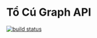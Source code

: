 # Tổ Cú Graph API

[![build status](https://gitlab.com/tocu/graph-api/badges/master/build.svg)](https://gitlab.com/tocu/graph-api/commits/master)

